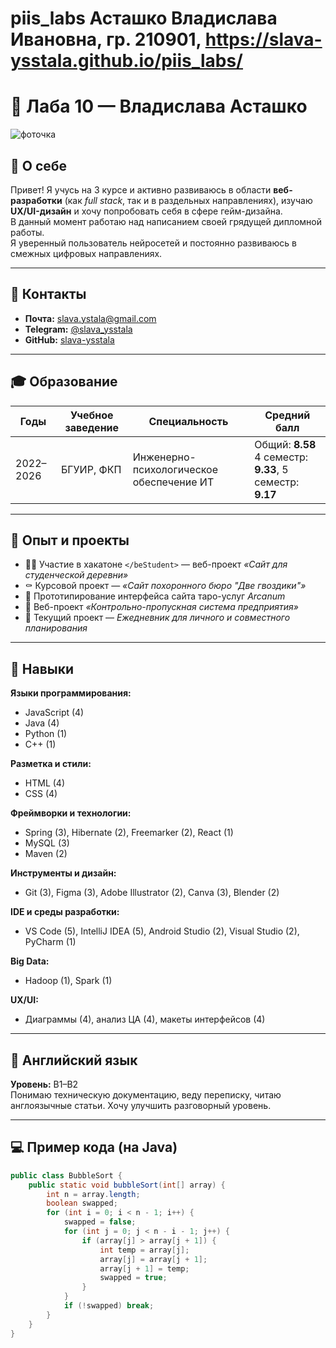 # piis_labs Асташко Владислава Ивановна, гр. 210901,  https://slava-ysstala.github.io/piis_labs/

# 📄 Лаба 10 — Владислава Асташко

![фоточка]()

## 👤 О себе

Привет! Я учусь на 3 курсе и активно развиваюсь в области **веб-разработки** (как *full stack*, так и в раздельных направлениях), изучаю **UX/UI-дизайн** и хочу попробовать себя в сфере гейм-дизайна.  
В данный момент работаю над написанием своей грядущей дипломной работы.  
Я уверенный пользователь нейросетей и постоянно развиваюсь в смежных цифровых направлениях.

---

## 📇 Контакты

- **Почта:** slava.ystala@gmail.com  
- **Telegram:** [@slava_ysstala](https://t.me/slava_ysstala)  
- **GitHub:** [slava-ysstala](https://github.com/slava-ysstala)

---

## 🎓 Образование

| Годы       | Учебное заведение | Специальность                                       | Средний балл |
|------------|-------------------|----------------------------------------------------|---------------|
| 2022–2026  | БГУИР, ФКП        | Инженерно-психологическое обеспечение ИТ           | Общий: **8.58**<br>4 семестр: **9.33**, 5 семестр: **9.17** |

---

## 💼 Опыт и проекты

- 👩‍💻 Участие в хакатоне `</beStudent>` — веб-проект *«Сайт для студенческой деревни»*  
- ⚰️ Курсовой проект — *«Сайт похоронного бюро "Две гвоздики"»*  
- 🔮 Прототипирование интерфейса сайта таро-услуг *Arcanum* 
- 🏢 Веб-проект *«Контрольно-пропускная система предприятия»*  
- 📅 Текущий проект — *Ежедневник для личного и совместного планирования*

---

## 🧠 Навыки

**Языки программирования:**
- JavaScript (4)
- Java (4)
- Python (1)
- C++ (1)

**Разметка и стили:**
- HTML (4)
- CSS (4)

**Фреймворки и технологии:**
- Spring (3), Hibernate (2), Freemarker (2), React (1)
- MySQL (3)
- Maven (2)

**Инструменты и дизайн:**
- Git (3), Figma (3), Adobe Illustrator (2), Canva (3), Blender (2)

**IDE и среды разработки:**
- VS Code (5), IntelliJ IDEA (5), Android Studio (2), Visual Studio (2), PyCharm (1)

**Big Data:**
- Hadoop (1), Spark (1)

**UX/UI:**
- Диаграммы (4), анализ ЦА (4), макеты интерфейсов (4)

---

## 💬 Английский язык

**Уровень:** B1–B2  
Понимаю техническую документацию, веду переписку, читаю англоязычные статьи. Хочу улучшить разговорный уровень.

---

## 💻 Пример кода (на Java)

```java
public class BubbleSort {
    public static void bubbleSort(int[] array) {
        int n = array.length;
        boolean swapped;
        for (int i = 0; i < n - 1; i++) {
            swapped = false;
            for (int j = 0; j < n - i - 1; j++) {
                if (array[j] > array[j + 1]) {
                    int temp = array[j];
                    array[j] = array[j + 1];
                    array[j + 1] = temp;
                    swapped = true;
                }
            }
            if (!swapped) break;
        }
    }
}

